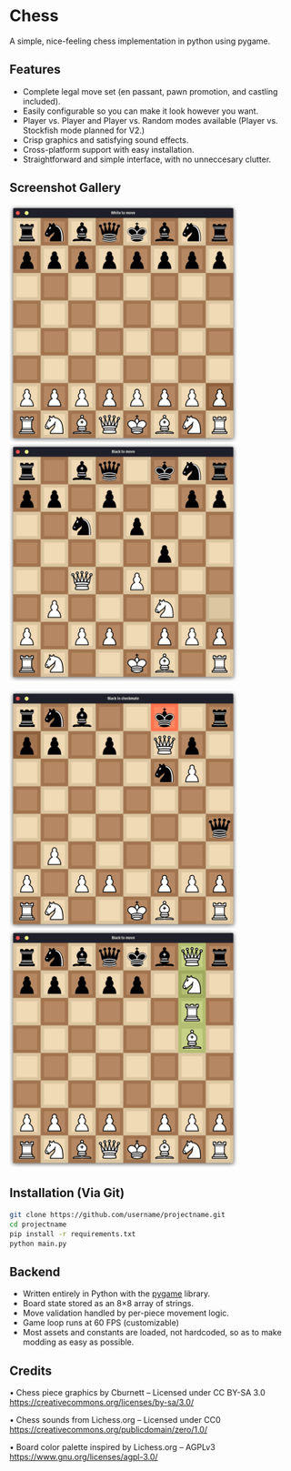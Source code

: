 # Chess
A simple, nice-feeling chess implementation in python using pygame.

## Features
* Complete legal move set (en passant, pawn promotion, and castling included).
* Easily configurable so you can make it look however you want.
* Player vs. Player and Player vs. Random modes available (Player vs. Stockfish mode planned for V2.)
* Crisp graphics and satisfying sound effects.
* Cross-platform support with easy installation.
* Straightforward and simple interface, with no unneccesary clutter.

## Screenshot Gallery
<p>
  <img src="screenshots/gameplay_1.png" width="400">
  <img src="screenshots/gameplay_2.png" width="400">
</p>
<p>
  <img src="screenshots/checkmate.png" width="400">
  <img src="screenshots/promotion.png" width="400">
</p>

## Installation (Via Git)
```bash
git clone https://github.com/username/projectname.git
cd projectname
pip install -r requirements.txt
python main.py
```

## Backend
* Written entirely in Python with the [pygame](https://www.pygame.org/wiki/about) library.
* Board state stored as an 8×8 array of strings.
* Move validation handled by per-piece movement logic.
* Game loop runs at 60 FPS (customizable)
* Most assets and constants are loaded, not hardcoded, so as to make modding as easy as possible.

## Credits
• Chess piece graphics by Cburnett – Licensed under CC BY-SA 3.0
  https://creativecommons.org/licenses/by-sa/3.0/

• Chess sounds from Lichess.org – Licensed under CC0
  https://creativecommons.org/publicdomain/zero/1.0/

• Board color palette inspired by Lichess.org – AGPLv3
  https://www.gnu.org/licenses/agpl-3.0/
